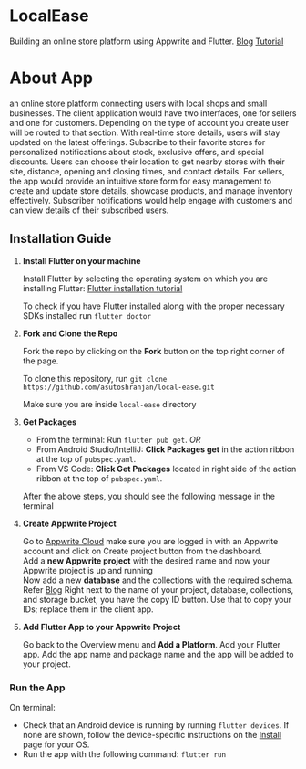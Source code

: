 # LocalEase

Building an online store platform using Appwrite and Flutter.
[Blog](https://asutosh.hashnode.dev/building-an-online-store-platform-using-appwrite-and-flutter-localease)
[Tutorial](https://youtu.be/APp9dHVvmPg)

# About App

an online store platform connecting users with local shops and small businesses. The client application would have two interfaces, one for sellers and one for customers. Depending on the type of account you create user will be routed to that section. With real-time store details, users will stay updated on the latest offerings. Subscribe to their favorite stores for personalized notifications about stock, exclusive offers, and special discounts. Users can choose their location to get nearby stores with their site, distance, opening and closing times, and contact details. For sellers, the app would provide an intuitive store form for easy management to create and update store details, showcase products, and manage inventory effectively. Subscriber notifications would help engage with customers and can view details of their subscribed users.

## Installation Guide

1. **Install Flutter on your machine**

    Install Flutter by selecting the operating system on which you are installing Flutter: [Flutter installation tutorial](https://flutter.dev/docs/get-started/install)

    To check if you have Flutter installed along with the proper necessary SDKs installed
    run `flutter doctor`
    
2. **Fork and Clone the Repo**

    Fork the repo by clicking on the **Fork** button on the top right corner of the page.
    
    To clone this repository, run `git clone https://github.com/asutoshranjan/local-ease.git`
    
    Make sure you are inside `local-ease` directory
    
    
3. **Get Packages**

    - From the terminal: Run `flutter pub get`.
      _OR_
    - From Android Studio/IntelliJ: **Click Packages get** in the action ribbon at the top of `pubspec.yaml`.
    - From VS Code: **Click Get Packages** located in right side of the action ribbon at the top of `pubspec.yaml`.

    After the above steps, you should see the following message in the terminal   
    
4. **Create Appwrite Project**
    
    Go to [Appwrite Cloud](https://cloud.appwrite.io) make sure you are logged in with an Appwrite account and click on Create project button from the dashboard.<br>
    Add a **new Appwrite project** with the desired name and now your Appwrite project is up and running<br>
    Now add a new **database** and the collections with the required schema. Refer [Blog](https://asutosh.hashnode.dev/building-an-online-store-platform-using-appwrite-and-flutter-localease)
    Right next to the name of your project, database, collections, and storage bucket, you have the copy ID button. Use that to copy your IDs; replace them in the client app.
    
    
    
5. **Add Flutter App to your Appwrite Project**

    Go back to the Overview menu and **Add a Platform**. Add your Flutter app. Add the app name and package name and the app will be added to your project.
    



### Run the App

  On terminal:

- Check that an Android device is running by running `flutter devices`. If none are shown, follow the device-specific instructions on the [Install](https://flutter.dev/docs/get-started/install) page for your OS.
- Run the app with the following command: `flutter run`
